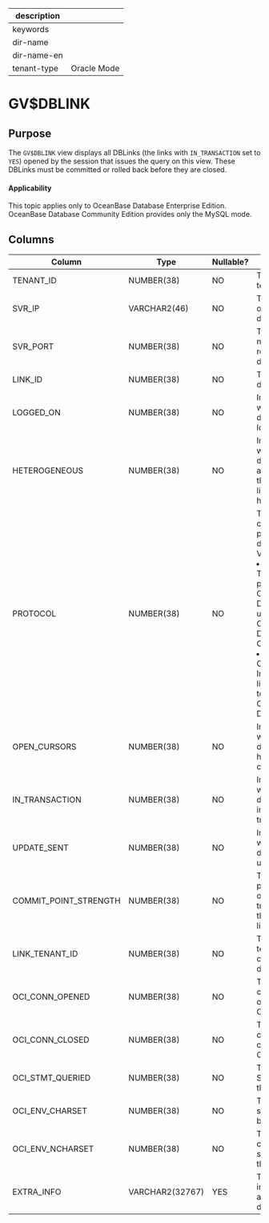 |description||
|---|---|
|keywords||
|dir-name||
|dir-name-en||
|tenant-type|Oracle Mode|

GV$DBLINK
==============================

Purpose
-----------------------

The `GV$DBLINK` view displays all DBLinks (the links with `IN_TRANSACTION` set to `YES`) opened by the session that issues the query on this view. These DBLinks must be committed or rolled back before they are closed.

  <main id="notice" >
    <h4>Applicability</h4>
    <p>This topic applies only to OceanBase Database Enterprise Edition. OceanBase Database Community Edition provides only the MySQL mode. </p>
  </main>

Columns
-------------------------



| **Column** | **Type** | **Nullable?** | **Description** |
|-----------------------|-----------------|----------------|--------------------------------|
| TENANT_ID | NUMBER(38) | NO | The ID of the tenant. |
| SVR_IP | VARCHAR2(46) | NO | The IP address of the remote database. |
| SVR_PORT | NUMBER(38) | NO | The port number of the remote database. |
| LINK_ID | NUMBER(38) | NO | The ID of the database link. |
| LOGGED_ON | NUMBER(38) | NO | Indicates whether the database link is logged on. |
| HETEROGENEOUS | NUMBER(38) | NO | Indicates whether the database accessed by the database link is heterogeneous. |
| PROTOCOL | NUMBER(38) | NO | The communication protocol for the database link. Valid values:<li>`OceanBase`: The internal protocol of OceanBase Database is used to access OceanBase Database in Oracle mode.<li>`OCI`: The Oracle Call Interface (OCI) library is used to access Oracle Database. |
| OPEN_CURSORS | NUMBER(38) | NO | Indicates whether the database link has open cursors. |
| IN_TRANSACTION | NUMBER(38) | NO | Indicates whether the database link is in a transaction. |
| UPDATE_SENT | NUMBER(38) | NO | Indicates whether the database link is updated. |
| COMMIT_POINT_STRENGTH | NUMBER(38) | NO | The commit point strength of the transactions on the database link. |
| LINK_TENANT_ID | NUMBER(38) | NO | The ID of the tenant that creates the database link. |
| OCI_CONN_OPENED | NUMBER(38) | NO | The number of connections opened on the OCI link. |
| OCI_CONN_CLOSED | NUMBER(38) | NO | The number of connections closed on the OCI link. |
| OCI_STMT_QUERIED | NUMBER(38) | NO | The number of SQL queries on the OCI link. |
| OCI_ENV_CHARSET | NUMBER(38) | NO | The character sets supported by the OCI link. |
| OCI_ENV_NCHARSET | NUMBER(38) | NO | The national character sets supported by the OCI link. |
| EXTRA_INFO | VARCHAR2(32767) | YES | The additional information about the database link. |


